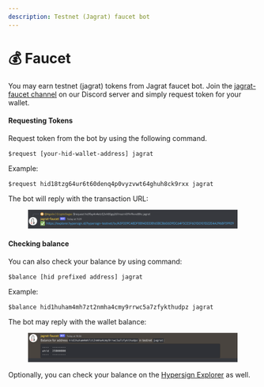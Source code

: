 ```yaml
---
description: Testnet (Jagrat) faucet bot
---
```


# 💰 Faucet

You may earn testnet (jagrat) tokens from Jagrat faucet bot. Join the [jagrat-faucet channel](https://discord.gg/haDhhyzT) on our Discord server and simply request token for your wallet.&#x20;

#### Requesting Tokens

Request token from the bot by using the following command.

```
$request [your-hid-wallet-address] jagrat
```

Example:&#x20;

```
$request hid18tzg64ur6t60denq4p0vyzvwt64ghuh8ck9rxx jagrat
```

The bot will reply with the transaction URL:

<figure><img src="../.gitbook/assets/image (11) (2).png" alt=""><figcaption></figcaption></figure>

#### Checking balance

You can also check your balance by using command:&#x20;

```
$balance [hid prefixed address] jagrat
```

Example:

```
$balance hid1huham4mh7zt2nmha4cmy9rrwc5a7zfykthudpz jagrat
```

The bot may reply with the wallet balance:&#x20;

<figure><img src="../.gitbook/assets/image (17).png" alt=""><figcaption></figcaption></figure>

Optionally, you can check your balance on the [Hypersign Explorer](https://explorer.hypehttps/explorer.hypersign.id/hypersign-testnetrsign.id/hypersign-testnet) as well.&#x20;



